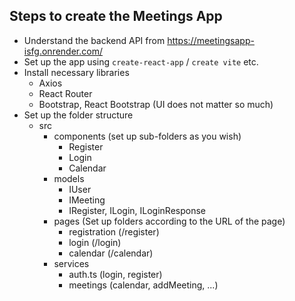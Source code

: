 ## Steps to create the Meetings App
- Understand the backend API from https://meetingsapp-isfg.onrender.com/
- Set up the app using `create-react-app` / `create vite` etc.
- Install necessary libraries
    - Axios
    - React Router
    - Bootstrap, React Bootstrap (UI does not matter so much)
- Set up the folder structure
    - src
        - components (set up sub-folders as you wish)
            - Register
            - Login
            - Calendar
        - models
            - IUser
            - IMeeting
            - IRegister, ILogin, ILoginResponse
        - pages (Set up folders according to the URL of the page)
            - registration (/register)
            - login (/login)
            - calendar (/calendar)
        - services
            - auth.ts (login, register)
            - meetings (calendar, addMeeting, ...)
